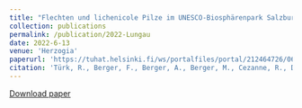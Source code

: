 ```yaml
---
title: "Flechten und lichenicole Pilze im UNESCO-Biosphärenpark Salzburger Lungau (BLAM-Exkursion 2019)"
collection: publications
permalink: /publication/2022-Lungau
date: 2022-6-13
venue: 'Herzogia'
paperurl: 'https://tuhat.helsinki.fi/ws/portalfiles/portal/212464726/06_T_rk_1_.pdf'
citation: 'Türk, R., Berger, F., Berger, A., Berger, M., Cezanne, R., Dolnik, C., Eichler, M., Gruber, J. P., Grünberg, H., Hafellner, J., Klüssendorf, J., Neumann, P., Otte, V., Schultz, M., Stapper, N., Teuber, D., Thüs, H. & Weber, L. 2022. Lichens and lichenicolous fungi in the UNESCO biosphere park Salzburger Lungau (BLAM-Excursion 2019) – Herzogia 35: 61–104.'
---
```


[Download paper](https://tuhat.helsinki.fi/ws/portalfiles/portal/212464726/06_T_rk_1_.pdf)

